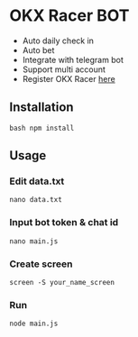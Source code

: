 # OKX Racer BOT

- Auto daily check in
- Auto bet
- Integrate with telegram bot
- Support multi account
- Register OKX Racer [here](https://t.me/OKX_official_bot/OKX_Racer?startapp=linkCode_88910038)

## Installation

``bash
npm install
``

## Usage

### Edit data.txt 

``
nano data.txt
``

### Input bot token & chat id 

``
nano main.js
``

### Create screen

``
screen -S your_name_screen
``

### Run 

``
node main.js
``